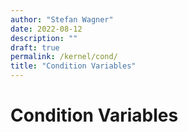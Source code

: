 ```yaml
---
author: "Stefan Wagner"
date: 2022-08-12
description: ""
draft: true
permalink: /kernel/cond/
title: "Condition Variables"
---
```


# Condition Variables
